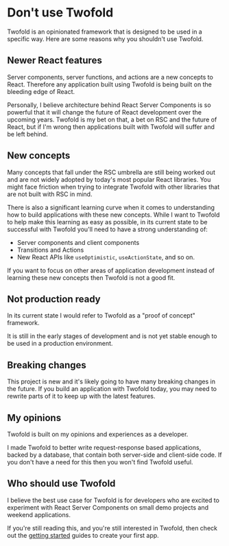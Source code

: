 # Don't use Twofold

Twofold is an opinionated framework that is designed to be used in a specific way. Here are some reasons why you shouldn't use Twofold.

## Newer React features

Server components, server functions, and actions are a new concepts to React. Therefore any application built using Twofold is being built on the bleeding edge of React.

Personally, I believe architecture behind React Server Components is so powerful that it will change the future of React development over the upcoming years. Twofold is my bet on that, a bet on RSC and the future of React, but if I'm wrong then applications built with Twofold will suffer and be left behind.

## New concepts

Many concepts that fall under the RSC umbrella are still being worked out and are not widely adopted by today's most popular React libraries. You might face friction when trying to integrate Twofold with other libraries that are not built with RSC in mind.

There is also a significant learning curve when it comes to understanding how to build applications with these new concepts. While I want to Twofold to help make this learning as easy as possible, in its current state to be successful with Twofold you'll need to have a strong understanding of:

- Server components and client components
- Transitions and Actions
- New React APIs like `useOptimistic`, `useActionState`, and so on.

If you want to focus on other areas of application development instead of learning these new concepts then Twofold is not a good fit.

## Not production ready

In its current state I would refer to Twofold as a "proof of concept" framework.

It is still in the early stages of development and is not yet stable enough to be used in a production environment.

## Breaking changes

This project is new and it's likely going to have many breaking changes in the future. If you build an application with Twofold today, you may need to rewrite parts of it to keep up with the latest features.

## My opinions

Twofold is built on my opinions and experiences as a developer.

I made Twofold to better write request-response based applications, backed by a database, that contain both server-side and client-side code. If you don't have a need for this then you won't find Twofold useful.

## Who should use Twofold

I believe the best use case for Twofold is for developers who are excited to experiment with React Server Components on small demo projects and weekend applications.

If you're still reading this, and you're still interested in Twofold, then check out the [getting started](/docs/guides/getting-started) guides to create your first app.
